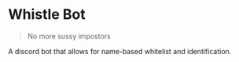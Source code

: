 # Whistle Bot

> No more sussy impostors

A discord bot that allows for name-based whitelist and identification.
